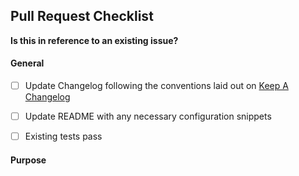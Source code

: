 ## Pull Request Checklist

**Is this in reference to an existing issue?**

#### General

- [ ] Update Changelog following the conventions laid out on [Keep A Changelog](http://keepachangelog.com/)

- [ ] Update README with any necessary configuration snippets

- [ ] Existing tests pass

#### Purpose
